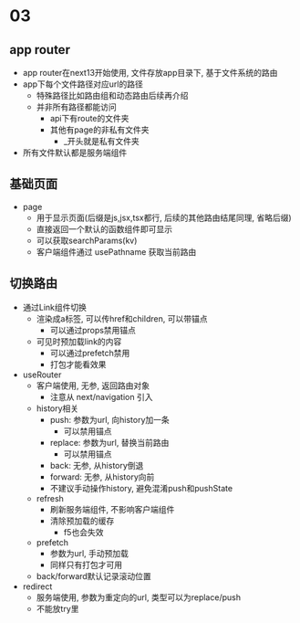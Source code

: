 # 03

## app router
* app router在next13开始使用, 文件存放app目录下, 基于文件系统的路由
* app下每个文件路径对应url的路径 
    * 特殊路径比如路由组和动态路由后续再介绍
    * 并非所有路径都能访问
        * api下有route的文件夹
        * 其他有page的非私有文件夹
            * _开头就是私有文件夹
* 所有文件默认都是服务端组件
## 基础页面
* page
    * 用于显示页面(后缀是js,jsx,tsx都行, 后续的其他路由结尾同理, 省略后缀)
    * 直接返回一个默认的函数组件即可显示
    * 可以获取searchParams(kv)
    * 客户端组件通过 usePathname 获取当前路由
## 切换路由
* 通过Link组件切换
    * 渲染成a标签, 可以传href和children, 可以带锚点
        * 可以通过props禁用锚点
    * 可见时预加载link的内容
        * 可以通过prefetch禁用
        * 打包才能看效果
* useRouter
    * 客户端使用, 无参, 返回路由对象
        * 注意从 next/navigation 引入
    * history相关
        * push: 参数为url, 向history加一条
            * 可以禁用锚点
        * replace: 参数为url, 替换当前路由
            * 可以禁用锚点
        * back: 无参, 从history倒退
        * forward: 无参, 从history向前
        * 不建议手动操作history, 避免混淆push和pushState
    * refresh
        * 刷新服务端组件, 不影响客户端组件
        * 清除预加载的缓存
            * f5也会失效
    * prefetch
        * 参数为url, 手动预加载
        * 同样只有打包才可用
    * back/forward默认记录滚动位置
* redirect
    * 服务端使用, 参数为重定向的url, 类型可以为replace/push
    * 不能放try里